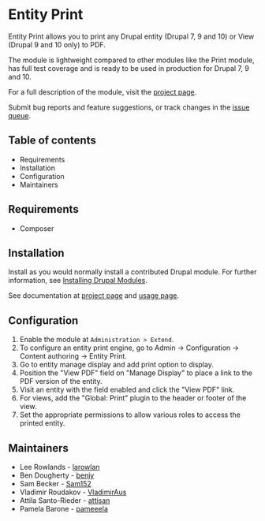 # Entity Print

Entity Print allows you to print any Drupal entity (Drupal 7, 9 and 10)
or View (Drupal 9 and 10 only) to PDF.

The module is lightweight compared to other modules like the Print
module, has full test coverage and is ready to be used in production
for Drupal 7, 9 and 10.

For a full description of the module, visit the
[project page](https://www.drupal.org/project/entity_print).

Submit bug reports and feature suggestions, or track changes in the
[issue queue](https://www.drupal.org/project/issues/entity_print).


## Table of contents

- Requirements
- Installation
- Configuration
- Maintainers


## Requirements

- Composer


## Installation

Install as you would normally install a contributed Drupal module. For further
information, see
[Installing Drupal Modules](https://www.drupal.org/docs/extending-drupal/installing-drupal-modules).

See documentation at [project page](https://www.drupal.org/project/entity_print) and [usage page](https://www.drupal.org/node/2706755).


## Configuration

1. Enable the module at `Administration > Extend`.
2. To configure an entity print engine, go to Admin ->
Configuration -> Content authoring -> Entity Print.
3. Go to entity manage display and add print option to display.
4. Position the "View PDF" field on "Manage Display" to place a
link to the PDF version of the entity.
5. Visit an entity with the field enabled and click the "View PDF" link.
6. For views, add the "Global: Print" plugin to the header or footer of the view.
7. Set the appropriate permissions to allow various roles to access
the printed entity.


## Maintainers

- Lee Rowlands - [larowlan](https://www.drupal.org/u/larowlan)
- Ben Dougherty - [benjy](https://www.drupal.org/u/benjy)
- Sam Becker - [Sam152](https://www.drupal.org/u/sam152)
- Vladimir Roudakov - [VladimirAus](https://www.drupal.org/u/vladimiraus)
- Attila Santo-Rieder - [attisan](https://www.drupal.org/u/attisan)
- Pamela Barone - [pameeela](https://www.drupal.org/u/pameeela)
